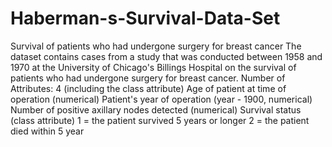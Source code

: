 # Haberman-s-Survival-Data-Set
Survival of patients who had undergone surgery for breast cancer The dataset contains cases from a study that was conducted between 1958 and 1970 at the University of Chicago's Billings Hospital on the survival of patients who had undergone surgery for breast cancer. Number of Attributes: 4 (including the class attribute)  Age of patient at time of operation (numerical) Patient's year of operation (year - 1900, numerical) Number of positive axillary nodes detected (numerical) Survival status (class attribute) 1 = the patient survived 5 years or longer 2 = the patient died within 5 year
